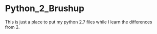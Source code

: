 # Python_2_Brushup
This is just a place to put my python 2.7 files while I learn the differences from 3.
